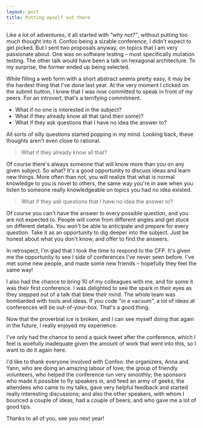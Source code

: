```yaml
---
layout: post
title: Putting myself out there
---
```


Like a lot of adventures, it all started with *"why not?"*, without putting too much thought into it. Confoo being a sizable conference, I didn't expect to get picked. But I sent two proposals anyway, on topics that I am very passionate about. One was on software testing – most specifically mutation testing. The other talk would have been a talk on hexagonal architecture. To my surprise, the former ended up being selected.

While filling a web form with a short abstract seems pretty easy, it may be the hardest thing that I've done last year. At the very moment I clicked on the submit button, I knew that I was now committed to speak in front of my peers. For an introvert, that's a terrifying commitment.

- What if no one is interested in the subject?
- What if they already know all that (and then some)?
- What if they ask questions that I have no idea the answer to?

All sorts of silly questions started popping in my mind. Looking back, these thoughts aren't even close to rational.

> What if they already know all that?

Of course there's always someone that will know more than you on any given subject. So what? It's a good opportunity to discuss ideas and learn new things. More often than not, you will realize that what is normal knowledge to you is novel to others, the same way you're in awe when you listen to someone really knowledgeable on topics you had no idea existed.

> What if they ask questions that I have no idea the answer to?

Of course you can't have the answer to every possible question, and you are not expected to. People will come from different angles and get stuck on different details. You won't be able to anticipate and prepare for every question. Take it as an opportunity to dig deeper into the subject. Just be honest about what you don't know, and offer to find the answers.

In retrospect, I'm glad that I took the time to respond to the CFP. It's given me the opportunity to see I side of conferences I've never seen before. I've met some new people, and made some new friends – hopefully they feel the same way!

I also had the chance to bring 10 of my colleagues with me, and for some it was their first conference. I was delighted to see the spark in their eyes as they stepped out of a talk that blew their mind. The whole team was bombarded with tools and ideas. If you code "in a vacuum", a lot of ideas at conferences will be out-of-your-box. That's a good thing.

Now that the proverbial ice is broken, and I can see myself doing that again in the future, I really enjoyed my experience.

I've only had the chance to send a quick tweet after the conference, which I feel is woefully inadequate given the amount of work that went into this, so I want to do it again here.

I'd like to thank everyone involved with Confoo: the organizers, Anna and Yann, who are doing an amazing labour of love; the group of friendly volunteers, who helped the conference run very smoothly; the sponsors who made it possible to fly speakers in, and feed an army of geeks; the attendees who came to my talks, gave very helpful feedback and started really interesting discussions; and also the other speakers, with whom I bounced a couple of ideas, had a couple of beers, and who gave me a lot of good tips. 

Thanks to all of you, see you next year!


